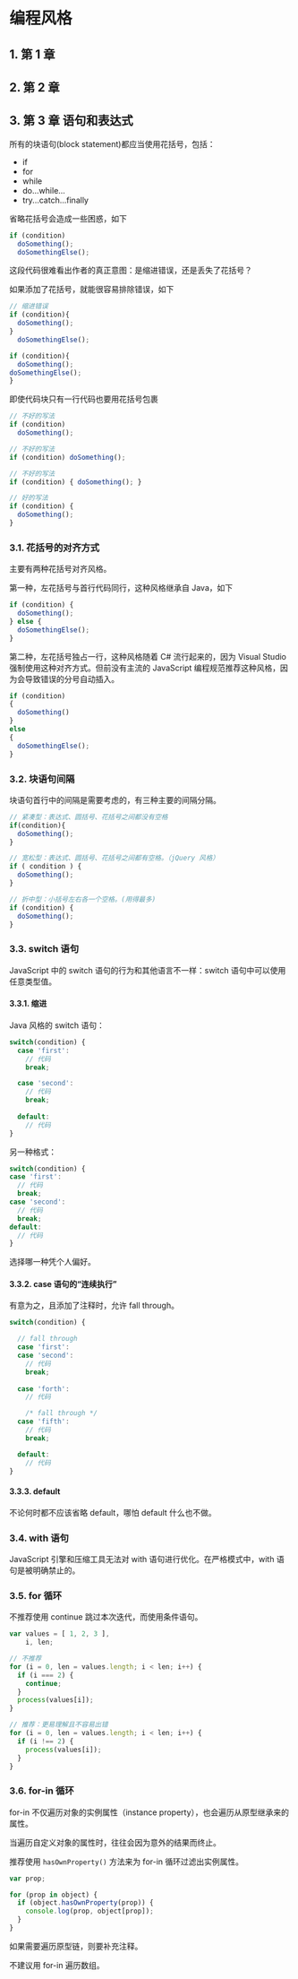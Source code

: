 # 编程风格

## 1. 第 1 章

## 2. 第 2 章

## 3. 第 3 章 语句和表达式

所有的块语句(block statement)都应当使用花括号，包括：

* if
* for
* while
* do...while...
* try...catch...finally

省略花括号会造成一些困惑，如下

```javascript
if (condition)
  doSomething();
  doSomethingElse();
```

这段代码很难看出作者的真正意图：是缩进错误，还是丢失了花括号？

如果添加了花括号，就能很容易排除错误，如下

```javascript
// 缩进错误
if (condition){
  doSomething();
}
  doSomethingElse();

if (condition){
  doSomething();
doSomethingElse();
}
```

即使代码块只有一行代码也要用花括号包裹

```javascript
// 不好的写法
if (condition)
  doSomething();

// 不好的写法
if (condition) doSomething();

// 不好的写法
if (condition) { doSomething(); }

// 好的写法
if (condition) {
  doSomething();
}
```

### 3.1. 花括号的对齐方式

主要有两种花括号对齐风格。

第一种，左花括号与首行代码同行，这种风格继承自 Java，如下

```javascript
if (condition) {
  doSomething();
} else {
  doSomethingElse();
}
```

第二种，左花括号独占一行，这种风格随着 C# 流行起来的，因为 Visual Studio 强制使用这种对齐方式。但前没有主流的 JavaScript 编程规范推荐这种风格，因为会导致错误的分号自动插入。

```javascript
if (condition)
{
  doSomething()
}
else
{
  doSomethingElse();
}
```

### 3.2. 块语句间隔

块语句首行中的间隔是需要考虑的，有三种主要的间隔分隔。

```javascript
// 紧凑型：表达式、圆括号、花括号之间都没有空格
if(condition){
  doSomething();
}

// 宽松型：表达式、圆括号、花括号之间都有空格。（jQuery 风格）
if ( condition ) {
  doSomething();
}

// 折中型：小括号左右各一个空格。(用得最多)
if (condition) {
  doSomething();
}
```

### 3.3. switch 语句

JavaScript 中的 switch 语句的行为和其他语言不一样：switch 语句中可以使用任意类型值。

#### 3.3.1. 缩进

Java 风格的 switch 语句：

```javascript
switch(condition) {
  case 'first':
    // 代码
    break;

  case 'second':
    // 代码
    break;
  
  default:
    // 代码
}
```

另一种格式：

```javascript
switch(condition) {
case 'first':
  // 代码
  break;
case 'second':
  // 代码
  break;
default:
  // 代码
}
```

选择哪一种凭个人偏好。

#### 3.3.2. case 语句的“连续执行”

有意为之，且添加了注释时，允许 fall through。

```javascript
switch(condition) {

  // fall through
  case 'first':
  case 'second':
    // 代码
    break;
  
  case 'forth':
    // 代码

    /* fall through */
  case 'fifth':
    // 代码
    break;

  default:
    // 代码
}
```

#### 3.3.3. default

不论何时都不应该省略 default，哪怕 default 什么也不做。

### 3.4. with 语句

JavaScript 引擎和压缩工具无法对 with 语句进行优化。在严格模式中，with 语句是被明确禁止的。

### 3.5. for 循环

不推荐使用 continue 跳过本次迭代，而使用条件语句。

```javascript
var values = [ 1, 2, 3 ],
    i, len;

// 不推荐
for (i = 0, len = values.length; i < len; i++) {
  if (i === 2) {
    continue;
  }
  process(values[i]);
}

// 推荐：更易理解且不容易出错
for (i = 0, len = values.length; i < len; i++) {
  if (i !== 2) {
    process(values[i]);
  }
}
```

### 3.6. for-in 循环

for-in 不仅遍历对象的实例属性（instance property），也会遍历从原型继承来的属性。

当遍历自定义对象的属性时，往往会因为意外的结果而终止。

推荐使用 `hasOwnProperty()` 方法来为 for-in 循环过滤出实例属性。

```javascript
var prop;

for (prop in object) {
  if (object.hasOwnProperty(prop)) {
    console.log(prop, object[prop]);
  }
}
```

如果需要遍历原型链，则要补充注释。

不建议用 for-in 遍历数组。